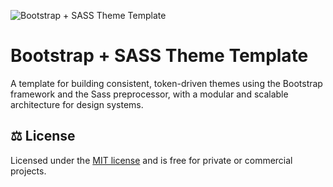 ![Bootstrap + SASS Theme Template](https://raw.githubusercontent.com/andrewdyer/public-assets/refs/heads/main/images/covers/bootstrap-sass-theme-template.png)

# Bootstrap + SASS Theme Template

A template for building consistent, token-driven themes using the Bootstrap framework and the Sass preprocessor, with a modular and scalable architecture for design systems.

## ⚖️ License

Licensed under the [MIT license](https://opensource.org/licenses/MIT) and is free for private or commercial projects.
